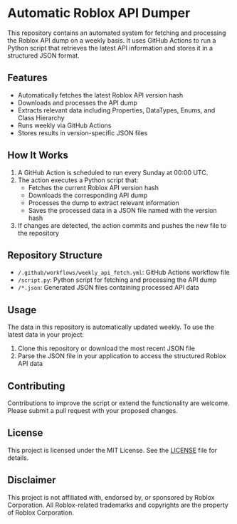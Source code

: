 # Automatic Roblox API Dumper

This repository contains an automated system for fetching and processing the Roblox API dump on a weekly basis. It uses GitHub Actions to run a Python script that retrieves the latest API information and stores it in a structured JSON format.

## Features

- Automatically fetches the latest Roblox API version hash
- Downloads and processes the API dump
- Extracts relevant data including Properties, DataTypes, Enums, and Class Hierarchy
- Runs weekly via GitHub Actions
- Stores results in version-specific JSON files

## How It Works

1. A GitHub Action is scheduled to run every Sunday at 00:00 UTC.
2. The action executes a Python script that:
   - Fetches the current Roblox API version hash
   - Downloads the corresponding API dump
   - Processes the dump to extract relevant information
   - Saves the processed data in a JSON file named with the version hash
3. If changes are detected, the action commits and pushes the new file to the repository

## Repository Structure

- `/.github/workflows/weekly_api_fetch.yml`: GitHub Actions workflow file
- `/script.py`: Python script for fetching and processing the API dump
- `/*.json`: Generated JSON files containing processed API data

## Usage

The data in this repository is automatically updated weekly. To use the latest data in your project:

1. Clone this repository or download the most recent JSON file
2. Parse the JSON file in your application to access the structured Roblox API data

## Contributing

Contributions to improve the script or extend the functionality are welcome. Please submit a pull request with your proposed changes.

## License

This project is licensed under the MIT License. See the [LICENSE](LICENSE) file for details.

## Disclaimer

This project is not affiliated with, endorsed by, or sponsored by Roblox Corporation. All Roblox-related trademarks and copyrights are the property of Roblox Corporation.
